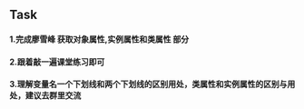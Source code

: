 ## Task

#### 1.完成廖雪峰 **获取对象属性**,**实例属性和类属性** 部分
#### 2.跟着敲一遍课堂练习即可
#### 3.理解变量名一个下划线和两个下划线的区别用处，类属性和实例属性的区别与用处，建议去群里交流
